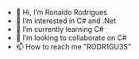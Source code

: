 - 👋 Hi, I’m Ronaldo Rodrigues
- 👀 I’m interested in C# and .Net
- 🌱 I’m currently learning C#
- 💞️ I’m looking to collaborate on C#
- 📫 How to reach me "RODR1GU3S"

<!---
RODR1GU3S/RODR1GU3S is a ✨ special ✨ repository because its `README.md` (this file) appears on your GitHub profile.
You can click the Preview link to take a look at your changes.
--->
